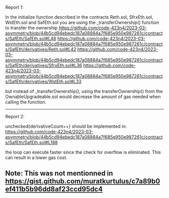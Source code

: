 Report 1:

In the  initialize function described in the contracts Reth.sol, SfrxEth.sol, WstEth.sol and SafEth.sol you are using the _transferOwnership() function to transfer the ownership
https://github.com/code-423n4/2023-03-asymmetry/blob/44b5cd94ebedc187a08884a7f685e950e987261c/contracts/SafEth/SafEth.sol#L48
https://github.com/code-423n4/2023-03-asymmetry/blob/44b5cd94ebedc187a08884a7f685e950e987261c/contracts/SafEth/derivatives/Reth.sol#L42
https://github.com/code-423n4/2023-03-asymmetry/blob/44b5cd94ebedc187a08884a7f685e950e987261c/contracts/SafEth/derivatives/SfrxEth.sol#L36
https://github.com/code-423n4/2023-03-asymmetry/blob/44b5cd94ebedc187a08884a7f685e950e987261c/contracts/SafEth/derivatives/WstEth.sol#L33

but instead of _transferOwnership(), using the transferOwnership() from the OwnableUpgradeable.sol would decrease the amount of gas needed when calling the function.

----------------------------------------------------------------------------------------------------
Report 2: 

unchecked{derivativeCount++} should be implemented in: 
https://github.com/code-423n4/2023-03-asymmetry/blob/44b5cd94ebedc187a08884a7f685e950e987261c/contracts/SafEth/SafEth.sol#L188

the loop can execute faster since the check for overflow is eliminated. This can result in a lower gas cost.

Note: This was not mentionned in https://gist.github.com/muratkurtulus/c7a89b0ef411b5b96dd8af23ccd95dc4
----------------------------------------------------------------------------------------------------
